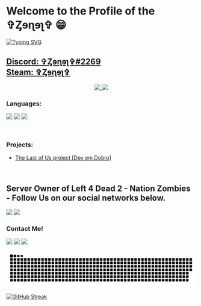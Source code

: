 <h1 align="left">Welcome to the Profile of the ✞Ȥɘɳɘʅ✞ 😁</h1>

<div align="left">
 <a href="https://github.com/Zeneilton"><img src="https://readme-typing-svg.demolab.com?font=Poppins&pause=1000&width=435&lines=Hello+Guys!;My+name+is+Zeneilton;I'm+a+coding+veteran.;But+I'm+returning+to+code+in+2023!" alt="Typing SVG"></a>
 <h2><a href="http://nationzombies.org/discord">Discord: ✞Ȥɘɳɘʅ✞#2269</a><br><a href="https://steamcommunity.com/id/zenelgp/">Steam: ✞Ȥɘɳɘʅ✞</a></h2>
</div>

 <div align="center">
   <a href="https://github.com/Zeneilton">
   <img height="150em" src="https://github-readme-stats.vercel.app/api?username=zeneilton&show_icons=true&theme=tokyonight&include_all_commits=true&count_private=true">
   <img height="150em" src="https://github-readme-stats.vercel.app/api/top-langs/?username=zeneilton&layout=compact&langs_count=6&theme=tokyonight"></a>
</div>
    
<h3 align="left"><b>Languages:</b></h3>
<p align="left">
<img height="30" src="https://github.com/Zeneilton/icons/blob/main/icons-abilitys/html.png?raw=true">
<img height="30" src="https://github.com/Zeneilton/icons/blob/main/icons-abilitys/css.png?raw=true">
<img height="30" src="https://github.com/Zeneilton/icons/blob/main/icons-abilitys/js.png?raw=true">
</p>
<br>

<h3 align="left"><b>Projects:</b></h3>
<ul align="left">
<li><a href="https://github.com/Zeneilton/the-last-of-us-project">The Last of Us project [Dev em Dobro]</a></li>
</ul>
<br>

<h2><b>Server Owner of Left 4 Dead 2 - Nation Zombies - Follow Us on our social networks below.</b></h2>
 
<div align="left"> 
    <a href="https://discord.gg/DnuFq97GQb" target="_blank"><img src="https://img.shields.io/badge/Discord-7289DA?style=for-the-badge&logo=discord&logoColor=white" target="_blank"></a> 
    <a href="https://www.youtube.com/channel/UC--1f9e7e7nZkeuPhJWVcBQ" target="_blank"><img src="https://img.shields.io/badge/YouTube-FF0000?style=for-the-badge&logo=youtube&logoColor=white" target="_blank"></a>
</div>
 
<div align="left">
<h3>Contact Me!</h3>
<a href="https://www.linkedin.com/in/zeneilton-granja/" target="_blank"><img src="https://img.shields.io/badge/-LinkedIn-%230077B5?style=for-the-badge&logo=linkedin&logoColor=white" target="_blank"></a> <a href="https://instagram.com/zenel.gp" target="_blank"><img src="https://img.shields.io/badge/-Instagram-%23E4405F?style=for-the-badge&logo=instagram&logoColor=white" target="_blank"></a> <a href = "mailto:zeneiltongranja@gmail.com"><img src="https://img.shields.io/badge/-Gmail-%23333?style=for-the-badge&logo=gmail&logoColor=white" target="_blank"></a>
</div>
 
![Snake animation](https://github.com/zeneilton/zeneilton/blob/output/github-contribution-grid-snake.svg)
[![GitHub Streak](https://streak-stats.demolab.com?user=Zeneilton&theme=tokyonight&fire=EB5454&border=FFFFFF)](https://github.com/Zeneilton)

